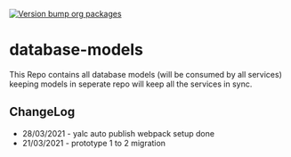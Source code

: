 [![Version bump org packages](https://github.com/SellerSpot/database-models/actions/workflows/version-bump.yml/badge.svg?branch=master)](https://github.com/SellerSpot/database-models/actions/workflows/version-bump.yml)

# database-models

This Repo contains all database models (will be consumed by all services) keeping models in seperate repo will keep all the services in sync.

## ChangeLog

-   28/03/2021 - yalc auto publish webpack setup done
-   21/03/2021 - prototype 1 to 2 migration

